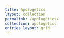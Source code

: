 ```yaml
---
title: Apologetics
layout: collection
permalink: /apologetics/
collection: apologetics
entries_layout: grid
---
```

